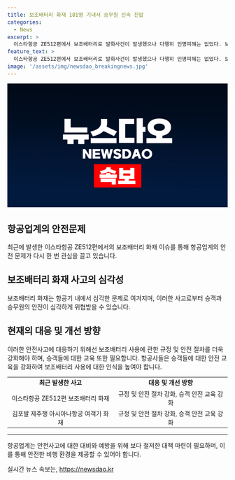 ```yaml
---
title: 보조배터리 화재 181명 기내서 승무원 신속 진압
categories:
  - News
excerpt: >
  이스타항공 ZE512편에서 보조배터리로 발화사건이 발생했으나 다행히 인명피해는 없었다. 보조배터리는 항공 위험물에 해당되지만, 승무원의 신속한 대응으로 화재는 물에 의해 진압되었다. 이에 따라 연결편 지연은 없었으며, 이 같은 사건이 과거에도 발생한 바 있다. (150자)
feature_text: >
  이스타항공 ZE512편에서 보조배터리로 발화사건이 발생했으나 다행히 인명피해는 없었다. 보조배터리는 항공 위험물에 해당되지만, 승무원의 신속한 대응으로 화재는 물에 의해 진압되었다. 이에 따라 연결편 지연은 없었으며, 이 같은 사건이 과거에도 발생한 바 있다. (150자)
image: '/assets/img/newsdao_breakingnews.jpg'
---
```


<p><img src="/assets/img/newsdao_breakingnews.jpg" alt="cryptoinkorea 속보" /></p>

<h2 data-ke-size="size26">항공업계의 안전문제</h2>

<p data-ke-size="size16">최근에 발생한 이스타항공 ZE512편에서의 보조배터리 화재 이슈를 통해 항공업계의 안전 문제가 다시 한 번 관심을 끌고 있습니다.</p>

<h2 data-ke-size="size24">보조배터리 화재 사고의 심각성</h2>

<p>보조배터리 화재는 항공기 내에서 심각한 문제로 여겨지며, 이러한 사고로부터 승객과 승무원의 안전이 심각하게 위협받을 수 있습니다.</p>

<h2 data-ke-size="size24">현재의 대응 및 개선 방향</h2>

<p>이러한 안전사고에 대응하기 위해선 보조배터리 사용에 관한 규정 및 안전 절차를 더욱 강화해야 하며, 승객들에 대한 교육 또한 필요합니다. 항공사들은 승객들에 대한 안전 교육을 강화하여 보조배터리 사용에 대한 인식을 높여야 합니다.</p>

<table>
    <tr>
        <td style="text-align: center; height: 17px;"><b>최근 발생한 사고</b></td>
        <td style="text-align: center; height: 17px;"><b>대응 및 개선 방향</b></td>
    </tr>
    <tr>
        <td style="text-align: center; height: 17px;">이스타항공 ZE512편 보조배터리 화재</td>
        <td style="text-align: center; height: 17px;">규정 및 안전 절차 강화, 승객 안전 교육 강화</td>
    </tr>
    <tr>
        <td style="text-align: center; height: 17px;">김포발 제주행 아시아나항공 여객기 화재</td>
        <td style="text-align: center; height: 17px;">규정 및 안전 절차 강화, 승객 안전 교육 강화</td>
    </tr>
</table>

<hr>

<p data-ke-size="size16">항공업계는 안전사고에 대한 대비와 예방을 위해 보다 철저한 대책 마련이 필요하며, 이를 통해 안전한 비행 환경을 제공할 수 있어야 합니다.</p>
실시간 뉴스 속보는, <a href="https://newsdao.kr" rel="dofollow">https://newsdao.kr</a>


